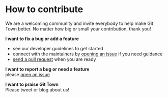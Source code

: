 # How to contribute

We are a welcoming community and invite everybody to help make Git Town better.
No matter how big or small your contribution, thank you!

**I want to fix a bug or add a feature**

- see our developer guidelines to get started
- connect with the maintainers by
  [opening an issue](https://github.com/git-town/git-town/issues/new) if you
  need guidance
- [send a pull request](https://help.github.com/articles/using-pull-requests)
  when you are ready

**I want to report a bug or need a feature** <br> please
[open an issue](https://github.com/git-town/git-town/issues/new)

**I want to praise Git Town** <br> Please tweet or blog about us!
